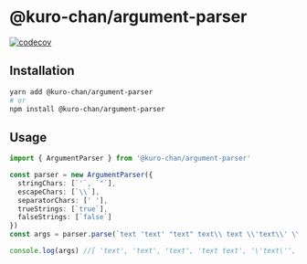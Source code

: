 # @kuro-chan/argument-parser
[![codecov](https://codecov.io/gh/kuro-chan-bot/argument-parser/branch/master/graph/badge.svg)](https://codecov.io/gh/kuro-chan-bot/argument-parser)

## Installation

```bash
yarn add @kuro-chan/argument-parser
# or
npm install @kuro-chan/argument-parser
```

## Usage

```typescript
import { ArgumentParser } from '@kuro-chan/argument-parser'

const parser = new ArgumentParser({
  stringChars: [`'`, `"`],
  escapeChars: [`\\`],
  separatorChars: [' '],
  trueStrings: [`true`],
  falseStrings: [`false`]
})
const args = parser.parse(`text 'text' "text" text\\ text \\'text\\' \\"text\\" 0 10 0xff true false`)

console.log(args) //[ 'text', 'text', 'text', 'text text', '\'text\'', '"text"', 0, 10, 255, true, false ]
```
